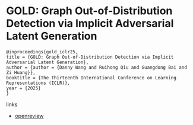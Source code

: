 # GOLD: Graph Out-of-Distribution Detection via Implicit Adversarial Latent Generation

```
@inproceedings{gold_iclr25,
title = {GOLD: Graph Out-of-Distribution Detection via Implicit Adversarial Latent Generation},
author = {author = {Danny Wang and Ruihong Qiu and Guangdong Bai and Zi Huang}},
booktitle = {The Thirteenth International Conference on Learning Representations (ICLR)},
year = {2025}
}
```

links
- [openreview](https://openreview.net/forum?id=y5einmJ0Yx)
